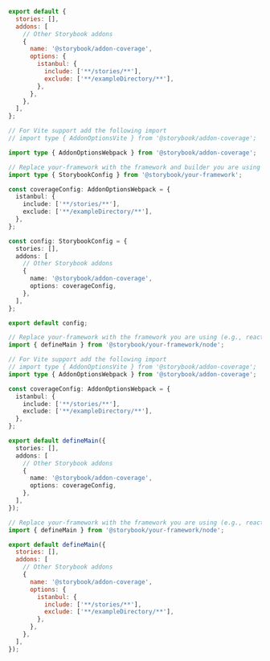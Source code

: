```js filename=".storybook/main.js" renderer="common" language="js" tabTitle="CSF 3"
export default {
  stories: [],
  addons: [
    // Other Storybook addons
    {
      name: '@storybook/addon-coverage',
      options: {
        istanbul: {
          include: ['**/stories/**'],
          exclude: ['**/exampleDirectory/**'],
        },
      },
    },
  ],
};
```

```ts filename=".storybook/main.ts" renderer="common" language="ts" tabTitle="CSF 3"
// For Vite support add the following import
// import type { AddonOptionsVite } from '@storybook/addon-coverage';

import type { AddonOptionsWebpack } from '@storybook/addon-coverage';

// Replace your-framework with the framework and builder you are using (e.g., react-webpack5, vue3-webpack5)
import type { StorybookConfig } from '@storybook/your-framework';

const coverageConfig: AddonOptionsWebpack = {
  istanbul: {
    include: ['**/stories/**'],
    exclude: ['**/exampleDirectory/**'],
  },
};

const config: StorybookConfig = {
  stories: [],
  addons: [
    // Other Storybook addons
    {
      name: '@storybook/addon-coverage',
      options: coverageConfig,
    },
  ],
};

export default config;
```

```ts filename=".storybook/main.ts" renderer="react" language="ts" tabTitle="CSF Next 🧪"
// Replace your-framework with the framework you are using (e.g., react-vite, nextjs, nextjs-vite)
import { defineMain } from '@storybook/your-framework/node';

// For Vite support add the following import
// import type { AddonOptionsVite } from '@storybook/addon-coverage';
import type { AddonOptionsWebpack } from '@storybook/addon-coverage';

const coverageConfig: AddonOptionsWebpack = {
  istanbul: {
    include: ['**/stories/**'],
    exclude: ['**/exampleDirectory/**'],
  },
};

export default defineMain({
  stories: [],
  addons: [
    // Other Storybook addons
    {
      name: '@storybook/addon-coverage',
      options: coverageConfig,
    },
  ],
});
```

<!-- JS snippets still needed while providing both CSF 3 & Next -->

```js filename=".storybook/main.js" renderer="react" language="js" tabTitle="CSF Next 🧪"
// Replace your-framework with the framework you are using (e.g., react-vite, nextjs, nextjs-vite)
import { defineMain } from '@storybook/your-framework/node';

export default defineMain({
  stories: [],
  addons: [
    // Other Storybook addons
    {
      name: '@storybook/addon-coverage',
      options: {
        istanbul: {
          include: ['**/stories/**'],
          exclude: ['**/exampleDirectory/**'],
        },
      },
    },
  ],
});
```
